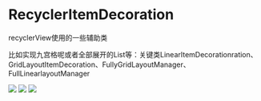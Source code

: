 # RecyclerItemDecoration

recyclerView使用的一些辅助类

比如实现九宫格呢或者全部展开的List等：关键类LinearItemDecorationration、GridLayoutItemDecoration、FullyGridLayoutManager、FullLinearlayoutManager

<img src="https://github.com/happylishang/RecyclerItemDecoration/blob/master/img/1.gif"/>
<img src="https://github.com/happylishang/RecyclerItemDecoration/blob/master/img/2.gif"/>
<img src="https://github.com/happylishang/RecyclerItemDecoration/blob/master/img/3.gif"/>
